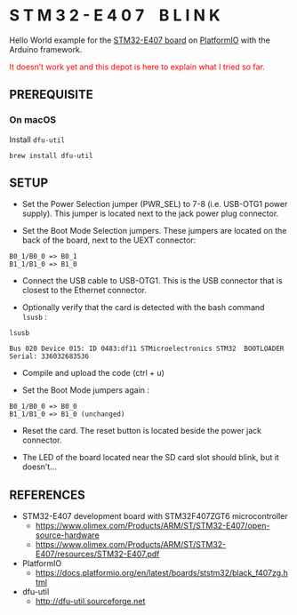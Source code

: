 # S T M 3 2 - E 4 0 7    B L I N K

Hello World example for the [STM32-E407 board](https://www.olimex.com/Products/ARM/ST/STM32-E407/open-source-hardware) on [PlatformIO](https://platformio.org) with the Arduino framework.

<span style="color:red">
It doesn’t work yet and this depot is here to explain what I tried so far.
</span>


## PREREQUISITE

### On macOS

Install `dfu-util`

    brew install dfu-util


## SETUP

- Set the Power Selection jumper (PWR_SEL) to 7-8 (i.e. USB-OTG1 power supply). This jumper is located next to the jack power plug connector.

- Set the Boot Mode Selection jumpers. These jumpers are located on the back of the board, next to the UEXT connector:

```
B0_1/B0_0 => B0_1
B1_1/B1_0 => B1_0
````

- Connect the USB cable to USB-OTG1. This is the USB connector that is closest to the Ethernet connector.

- Optionally verify that the card is detected with the bash command `lsusb` :

```
lsusb

Bus 020 Device 015: ID 0483:df11 STMicroelectronics STM32  BOOTLOADER  Serial: 336032683536
```

- Compile and upload the code (ctrl + u)

- Set the Boot Mode jumpers again :

```
B0_1/B0_0 => B0_0
B1_1/B1_0 => B1_0 (unchanged)
````

- Reset the card. The reset button is located beside the power jack connector.

- The LED of the board located near the SD card slot should blink, but it doesn’t...




## REFERENCES

- STM32-E407 development board with STM32F407ZGT6 microcontroller
  - https://www.olimex.com/Products/ARM/ST/STM32-E407/open-source-hardware
  - https://www.olimex.com/Products/ARM/ST/STM32-E407/resources/STM32-E407.pdf
- PlatformIO
  - https://docs.platformio.org/en/latest/boards/ststm32/black_f407zg.html
- dfu-util
  - http://dfu-util.sourceforge.net

